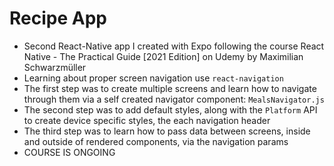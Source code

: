 ﻿# Recipe App
 - Second React-Native app I created with Expo following the course React Native - The Practical Guide [2021 Edition] on Udemy by Maximilian Schwarzmüller
 - Learning about proper screen navigation use `react-navigation`
 - The first step was to create multiple screens and learn how to navigate through them via a self created navigator component: `MealsNavigator.js`
 - The second step was to add default styles, along with the `Platform` API to create device specific styles, the each navigation header
 - The third step was to learn how to pass data between screens, inside and outside of rendered components, via the navigation params
 - COURSE IS ONGOING
